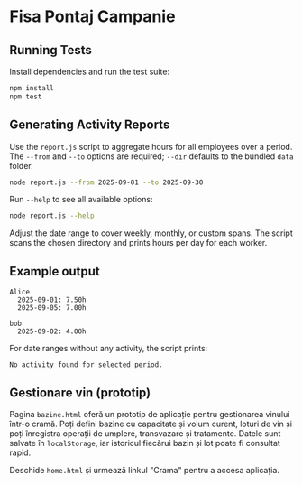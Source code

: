 # Fisa Pontaj Campanie

## Running Tests

Install dependencies and run the test suite:

```bash
npm install
npm test
```

## Generating Activity Reports

Use the `report.js` script to aggregate hours for all employees over a period. The `--from` and `--to` options are required; `--dir` defaults to the bundled `data` folder.

```bash
node report.js --from 2025-09-01 --to 2025-09-30
```

Run `--help` to see all available options:

```bash
node report.js --help
```

Adjust the date range to cover weekly, monthly, or custom spans. The script scans the chosen directory and prints hours per day for each worker.

## Example output

```
Alice
  2025-09-01: 7.50h
  2025-09-05: 7.00h

bob
  2025-09-02: 4.00h
```

For date ranges without any activity, the script prints:

```
No activity found for selected period.
```

## Gestionare vin (prototip)

Pagina `bazine.html` oferă un prototip de aplicație pentru gestionarea vinului într-o cramă. Poți defini bazine cu capacitate și volum curent, loturi de vin și poți înregistra operații de umplere, transvazare și tratamente. Datele sunt salvate în `localStorage`, iar istoricul fiecărui bazin și lot poate fi consultat rapid.

Deschide `home.html` și urmează linkul "Crama" pentru a accesa aplicația.
